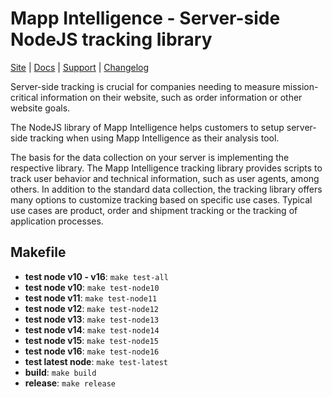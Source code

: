 # Mapp Intelligence - Server-side NodeJS tracking library

[Site](https://mapp.com/) |
[Docs](https://documentation.mapp.com/latest/en/nodejs-library-19126449.html) |
[Support](https://github.com/mapp-digital/Mapp-Intelligence-Node-Tracking/issues) |
[Changelog](https://documentation.mapp.com/latest/en/changelog-19126479.html)

Server-side tracking is crucial for companies needing to measure mission-critical information on their website, such 
as order information or other website goals.

The NodeJS library of Mapp Intelligence helps customers to setup server-side tracking when using Mapp Intelligence as 
their analysis tool.

The basis for the data collection on your server is implementing the respective library. The Mapp Intelligence tracking 
library provides scripts to track user behavior and technical information, such as user agents, among others. In 
addition to the standard data collection, the tracking library offers many options to customize tracking based on 
specific use cases. Typical use cases are product, order and shipment tracking or the tracking of application processes.

## Makefile

- **test node v10 - v16**: `make test-all`
- **test node v10**: `make test-node10`
- **test node v11**: `make test-node11`
- **test node v12**: `make test-node12`
- **test node v13**: `make test-node13`
- **test node v14**: `make test-node14`
- **test node v15**: `make test-node15`
- **test node v16**: `make test-node16`
- **test latest node**: `make test-latest`
- **build**: `make build`
- **release**: `make release`
